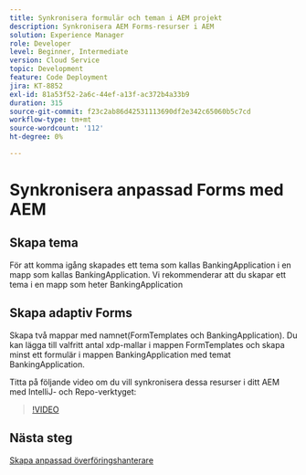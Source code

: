```yaml
---
title: Synkronisera formulär och teman i AEM projekt
description: Synkronisera AEM Forms-resurser i AEM
solution: Experience Manager
role: Developer
level: Beginner, Intermediate
version: Cloud Service
topic: Development
feature: Code Deployment
jira: KT-8852
exl-id: 81a53f52-2a6c-44ef-a13f-ac372b4a33b9
duration: 315
source-git-commit: f23c2ab86d42531113690df2e342c65060b5c7cd
workflow-type: tm+mt
source-wordcount: '112'
ht-degree: 0%

---
```


# Synkronisera anpassad Forms med AEM

## Skapa tema

För att komma igång skapades ett tema som kallas BankingApplication i en mapp som kallas BankingApplication. Vi rekommenderar att du skapar ett tema i en mapp som heter BankingApplication

## Skapa adaptiv Forms

Skapa två mappar med namnet(FormTemplates och BankingApplication). Du kan lägga till valfritt antal xdp-mallar i mappen FormTemplates och skapa minst ett formulär i mappen BankingApplication med temat BankingApplication.

Titta på följande video om du vill synkronisera dessa resurser i ditt AEM med IntelliJ- och Repo-verktyget:

>[!VIDEO](https://video.tv.adobe.com/v/336937?quality=12&learn=on)

## Nästa steg

[Skapa anpassad överföringshanterare](./custom-submit-to-servlet.md)
